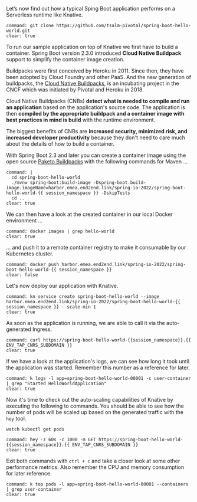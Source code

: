 Let’s now find out how a typical Sping Boot application performs on a Serverless runtime like Knative.
```terminal:execute
command: git clone https://github.com/tsalm-pivotal/spring-boot-hello-world.git
clear: true
```
To run our sample application on top of Knative we first have to build a container. 
Spring Boot version 2.3.0 introduced **Cloud Native Buildpack** support to simplify the container image creation.

Buildpacks were first conceived by Heroku in 2011. Since then, they have been adopted by Cloud Foundry and other PaaS.
And the new generation of buildpacks, the [Cloud Native Buildpacks](https://buildpacks.io), is an incubating project in the CNCF which was initiated by Pivotal and Heroku in 2018.

Cloud Native Buildpacks (CNBs) **detect what is needed to compile and run an application** based on the application's source code.
The application is then **compiled by the appropriate buildpack and a container image with best practices in mind is build** with the runtime environment.

The biggest benefits of CNBs are **increased security, minimized risk, and increased developer productivity** because they don't need to care much about the details of how to build a container.

With Spring Boot 2.3 and later you can create a container image using the open source [Paketo Buildpacks](https://paketo.io) with the following commands for Maven ...
```terminal:execute
command: |
  cd spring-boot-hello-world
  ./mvnw spring-boot:build-image -Dspring-boot.build-image.imageName=harbor.emea.end2end.link/spring-io-2022/spring-boot-hello-world-{{ session_namespace }} -DskipTests
  cd ..
clear: true
```

We can then have a look at the created container in our local Docker environment ...
```terminal:execute
command: docker images | grep hello-world
clear: true
```

... and push it to a remote container registry to make it consumable by our Kubernetes cluster.
```terminal:execute
command: docker push harbor.emea.end2end.link/spring-io-2022/spring-boot-hello-world-{{ session_namespace }}
clear: false
```

Let's now deploy our application with Knative.
```terminal:execute
command: kn service create spring-boot-hello-world --image harbor.emea.end2end.link/spring-io-2022/spring-boot-hello-world-{{ session_namespace }} --scale-min 1
clear: true
```

As soon as the application is running, we are able to call it via the auto-generated Ingress.
```terminal:execute
command: curl https://spring-boot-hello-world-{{session_namespace}}.{{ ENV_TAP_CNRS_SUBDOMAIN }}
clear: true
```

If we have a look at the application's logs, we can see how long it took until the application was started. Remember this number as a reference for later.
```terminal:execute
command: k logs -l app=spring-boot-hello-world-00001 -c user-container | grep "Started HelloWorldApplication"
clear: true
```

Now it's time to check out the auto-scaling capabilities of Knative by executing the following to commands. You should be able to see how the number of pods will be scaled up based on the generated traffic with the `hey` tool.
```execute-2
watch kubectl get pods
```
```terminal:execute
command: hey -z 60s -c 1000 -m GET https://spring-boot-hello-world-{{session_namespace}}.{{ ENV_TAP_CNRS_SUBDOMAIN }}
clear: true
```
Exit both commands with `ctrl + c` and take a closer look at some other performance metrics. Also remember the CPU and memory consumption for later reference.
```terminal:execute
command: k top pods -l app=spring-boot-hello-world-00001 --containers | grep user-container
clear: true
```